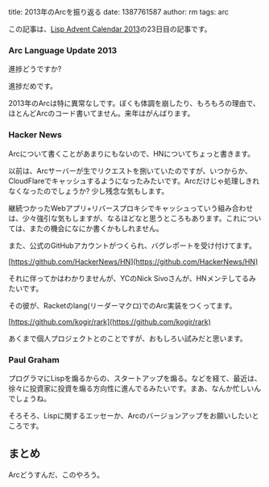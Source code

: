 title: 2013年のArcを振り返る
date: 1387761587
author: rm
tags: arc

この記事は、[Lisp Advent Calendar 2013](http://qiita.com/advent-calendar/2013/lisp)の23日目の記事です。

### Arc Language Update 2013

進捗どうですか?

進捗だめです。

2013年のArcは特に異常なしです。ぼくも体調を崩したり、もろもろの理由で、ほとんどArcのコード書いてません。来年はがんばります。

### Hacker News

Arcについて書くことがあまりにもないので、HNについてちょっと書きます。

以前は、Arcサーバーが生でリクエストを捌いていたのですが、いつからか、CloudFlareでキャッシュするようになったみたいです。Arcだけじゃ処理しきれなくなったのでしょうか? 少し残念な気もします。

継続つかったWebアプリ+リバースプロキシでキャッシュっていう組み合わせは、少々強引な気もしますが、なるほどなと思うところもあります。これについては、またの機会になにか書くかもしれません。

また、公式のGitHubアカウントがつくられ、バグレポートを受け付けてます。

[https://github.com/HackerNews/HN](https://github.com/HackerNews/HN)

それに伴ってかはわかりませんが、YCのNick Sivoさんが、HNメンテしてるみたいです。

その彼が、Racketのlang(リーダーマクロ)でのArc実装をつくってます。

[https://github.com/kogir/rark](https://github.com/kogir/rark)

あくまで個人プロジェクトとのことですが、おもしろい試みだと思います。

### Paul Graham

プログラマにLispを煽るからの、スタートアップを煽る。などを経て、最近は、徐々に投資家に投資を煽る方向性に進んでるみたいです。まあ、なんか忙しいんでしょうね。

そろそろ、Lispに関するエッセーか、Arcのバージョンアップをお願いしたいところです。

## まとめ

Arcどうすんだ、このやろう。

